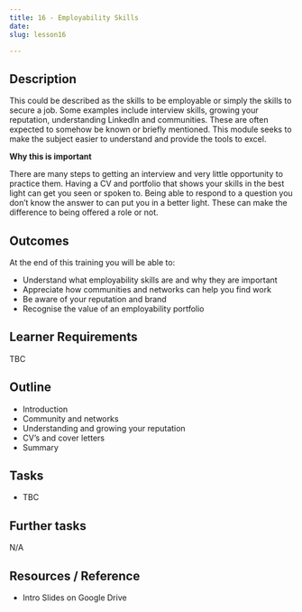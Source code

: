 ```yaml
---
title: 16 - Employability Skills
date: 
slug: lesson16

---
```

## **Description**

This could be described as the skills to be employable or simply the skills to secure a job. Some examples include interview skills, growing your reputation, understanding LinkedIn and communities. These are often expected to somehow be known or briefly mentioned. This module seeks to make the subject easier to understand and provide the tools to excel.

**Why this is important**

There are many steps to getting an interview and very little opportunity to practice them. Having a CV and portfolio that shows your skills in the best light can get you seen or spoken to. Being able to respond to a question you don’t know the answer to can put you in a better light. These can make the difference to being offered a role or not.

## **Outcomes**

At the end of this training you will be able to:

* Understand what employability skills are and why they are important
* Appreciate how communities and networks can help you find work
* Be aware of your reputation and brand
* Recognise the value of an employability portfolio

## **Learner Requirements**

TBC

## **Outline**

* Introduction
* Community and networks
* Understanding and growing your reputation
* CV’s and cover letters
* Summary

## **Tasks**

* TBC

## **Further tasks**

N/A

## **Resources / Reference**

* Intro Slides on Google Drive